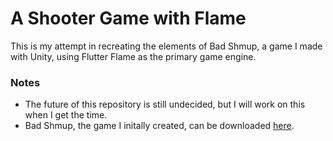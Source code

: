 # A Shooter Game with Flame

This is my attempt in recreating the elements of Bad Shmup, a game I made with Unity, using Flutter Flame as the primary game engine.

### Notes

- The future of this repository is still undecided, but I will work on this when I get the time.
- Bad Shmup, the game I initally created, can be downloaded [here](https://thealoofpotato.itch.io/bad-shmup).
